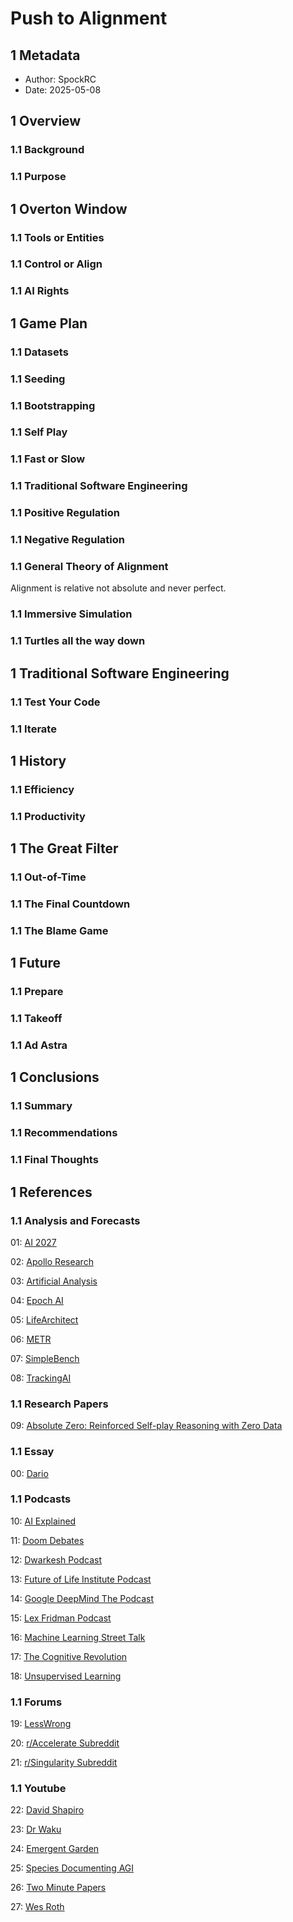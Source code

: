 # Push to Alignment

## 1 Metadata

* Author: SpockRC
* Date: 2025-05-08

## 1 Overview

### 1.1 Background

### 1.1 Purpose

## 1 Overton Window

### 1.1 Tools or Entities

### 1.1 Control or Align

### 1.1 AI Rights

## 1 Game Plan

### 1.1 Datasets

### 1.1 Seeding

### 1.1 Bootstrapping

### 1.1 Self Play

### 1.1 Fast or Slow

### 1.1 Traditional Software Engineering

### 1.1 Positive Regulation

### 1.1 Negative Regulation

### 1.1 General Theory of Alignment

Alignment is relative not absolute and never perfect.

### 1.1 Immersive Simulation

### 1.1 Turtles all the way down

## 1 Traditional Software Engineering

### 1.1 Test Your Code

### 1.1 Iterate

## 1 History

### 1.1 Efficiency

### 1.1 Productivity

## 1 The Great Filter

### 1.1 Out-of-Time

### 1.1 The Final Countdown

### 1.1 The Blame Game

## 1 Future

### 1.1 Prepare

### 1.1 Takeoff

### 1.1 Ad Astra

## 1 Conclusions

### 1.1 Summary

### 1.1 Recommendations

### 1.1 Final Thoughts

## 1 References

### 1.1 Analysis and Forecasts

01: [AI 2027](https://ai-2027.com/)

02: [Apollo Research](https://www.apolloresearch.ai/)

03: [Artificial Analysis](https://artificialanalysis.ai/)

04: [Epoch AI](https://epoch.ai/)

05: [LifeArchitect](https://lifearchitect.ai/)

06: [METR](https://metr.org/)

07: [SimpleBench](https://simple-bench.com/)

08: [TrackingAI](https://trackingai.org/IQ)

### 1.1 Research Papers

09: [Absolute Zero: Reinforced Self-play Reasoning with Zero Data](https://arxiv.org/pdf/2505.03335)

### 1.1 Essay

00: [Dario](https://www.darioamodei.com/post/the-urgency-of-interpretability/)

### 1.1 Podcasts

10: [AI Explained](https://podcasts.apple.com/us/podcast/ai-explained/id1696141521)

11: [Doom Debates](https://podcasts.apple.com/us/podcast/doom-debates/id1751366208)

12: [Dwarkesh Podcast](https://podcasts.apple.com/us/podcast/dwarkesh-podcast/id1516093381)

13: [Future of Life Institute Podcast](https://podcasts.apple.com/us/podcast/future-of-life-institute-podcast/id1170991978)

14: [Google DeepMind The Podcast](https://podcasts.apple.com/us/podcast/google-deepmind-the-podcast/id1476316441)

15: [Lex Fridman Podcast](https://podcasts.apple.com/us/podcast/lex-fridman-podcast/id1434243584)

16: [Machine Learning Street Talk](https://podcasts.apple.com/us/podcast/machine-learning-street-talk-mlst/id1510472996)

17: [The Cognitive Revolution](https://podcasts.apple.com/us/podcast/the-cognitive-revolution-ai-builders-researchers-and/id1669813431)

18: [Unsupervised Learning](https://podcasts.apple.com/us/podcast/unsupervised-learning/id1672188924)

### 1.1 Forums

19: [LessWrong](https://www.lesswrong.com/)

20: [r/Accelerate Subreddit](https://www.reddit.com/r/accelerate/)

21: [r/Singularity Subreddit](https://www.reddit.com/r/singularity/)

### 1.1 Youtube

22: [David Shapiro](https://www.youtube.com/@DaveShap/)

23: [Dr Waku](https://www.youtube.com/@DrWaku/)

24: [Emergent Garden](https://www.youtube.com/@EmergentGarden/)

25: [Species Documenting AGI](https://www.youtube.com/@AISpecies/)

26: [Two Minute Papers](https://www.youtube.com/@TwoMinutePapers/)

27: [Wes Roth](https://www.youtube.com/@WesRoth/)
